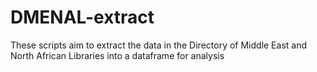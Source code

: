 DMENAL-extract
==============

These scripts aim to extract the data in the Directory of Middle East and North African Libraries into a dataframe for analysis
